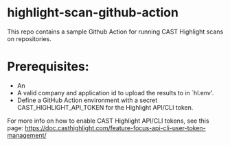 # highlight-scan-github-action
This repo contains a sample Github Action for running CAST Highlight scans on repositories.


# Prerequisites:
- An 
- A valid company and application id to upload the results to in `hl.env'.
- Define a GitHub Action environment with a secret CAST_HIGHLIGHT_API_TOKEN for the Highlight API/CLI token.

For more info on how to enable CAST Highlight API/CLI tokens, see this page: https://doc.casthighlight.com/feature-focus-api-cli-user-token-management/
